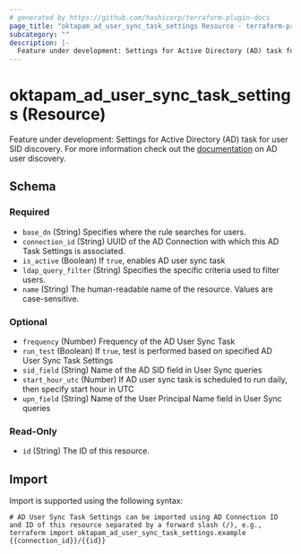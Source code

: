 ```yaml
---
# generated by https://github.com/hashicorp/terraform-plugin-docs
page_title: "oktapam_ad_user_sync_task_settings Resource - terraform-provider-oktapam"
subcategory: ""
description: |-
  Feature under development: Settings for Active Directory (AD) task for user SID discovery. For more information check out the documentation https://help.okta.com/asa/en-us/Content/Topics/Adv_Server_Access/docs/ad-sync.htm on AD user discovery.
---
```


# oktapam_ad_user_sync_task_settings (Resource)

Feature under development: Settings for Active Directory (AD) task for user SID discovery. For more information check out the [documentation](https://help.okta.com/asa/en-us/Content/Topics/Adv_Server_Access/docs/ad-sync.htm) on AD user discovery.



<!-- schema generated by tfplugindocs -->
## Schema

### Required

- `base_dn` (String) Specifies where the rule searches for users.
- `connection_id` (String) UUID of the AD Connection with which this AD Task Settings is associated.
- `is_active` (Boolean) If `true`, enables AD user sync task
- `ldap_query_filter` (String) Specifies the specific criteria used to filter users.
- `name` (String) The human-readable name of the resource. Values are case-sensitive.

### Optional

- `frequency` (Number) Frequency of the AD User Sync Task
- `run_test` (Boolean) If `true`, test is performed based on specified AD User Sync Task Settings
- `sid_field` (String) Name of the AD SID field in User Sync queries
- `start_hour_utc` (Number) If AD user sync task is scheduled to run daily, then specify start hour in UTC
- `upn_field` (String) Name of the User Principal Name field in User Sync queries

### Read-Only

- `id` (String) The ID of this resource.

## Import

Import is supported using the following syntax:

```shell
# AD User Sync Task Settings can be imported using AD Connection ID and ID of this resource separated by a forward slash (/), e.g.,
terraform import oktapam_ad_user_sync_task_settings.example {{connection_id}}/{{id}}
```
